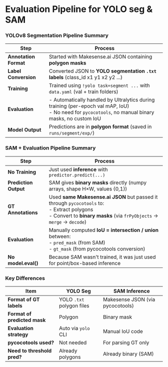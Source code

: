 # Evaluation Pipeline for YOLO seg & SAM

### YOLOv8 Segmentation Pipeline Summary

| Step                  | Process                                                                                                                                     |
| --------------------- | ------------------------------------------------------------------------------------------------------------------------------------------- |
| **Annotation Format** | Started with Makesense.ai JSON containing **polygon masks**                         |
| **Label Conversion**  | Converted JSON to **YOLO segmentation `.txt` labels** (class\_id x1 y1 x2 y2 ...)   |
| **Training**          | Trained using `!yolo task=segment ...` with `data.yaml` (val + train folders)       |
| **Evaluation**        | - Automatically handled by Ultralytics during training (per-epoch val mAP, IoU) <br> - No need for `pycocotools`, no manual binary masks, no custom IoU |
| **Model Output**      | Predictions are in **polygon format** (saved in `runs/segment/exp/`)                |

### SAM + Evaluation Pipeline Summary

| Step                  | Process                 |
| --------------------- | -------------------------------------------------------------------------------------------------------------------------------- |
| **No Training**       | Just used **inference** with `predictor.predict(...)`                           |
| **Prediction Output** | SAM gives **binary masks** directly (numpy arrays, shape H×W, values {0,1})     |
| **GT Annotations**    | Used **same Makesense.ai JSON** but passed it through `pycocotools` to: <br> - Extract polygons <br> - Convert to **binary masks** (via `frPyObjects` → `merge` → `decode`) |
| **Evaluation**        | Manually computed **IoU = intersection / union** between: <br> - `pred_mask` (from SAM) <br> - `gt_mask` (from pycocotools conversion)       |
| **No model.eval()**   | Because SAM wasn't trained, it was just used for point/box-based inference                                                            |

### Key Differences

| Item                     | YOLO Seg                  | SAM Inference                    |
| ------------------------ | ------------------------- | -------------------------------- |
| **Format of GT labels**  | YOLO `.txt` polygon files | Makesense JSON (via pycocotools) |
| **Format of predicted mask** | Polygon               | Binary mask                      |
| **Evaluation strategy**     | Auto via `yolo` CLI    | Manual IoU code                  |
| **pycocotools used?**       | Not needed                | For parsing GT only            |
| **Need to threshold pred?**  | Already polygons          |  Already binary (SAM)           |

